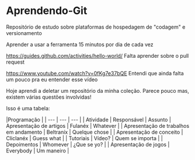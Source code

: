 # Aprendendo-Git
Repositório de estudo sobre plataformas de hospedagem de "codagem" e versionamento

Aprender a usar a ferramenta 15 minutos por dia de cada vez

https://guides.github.com/activities/hello-world/
Falta aprender sobre o pull request

https://www.youtube.com/watch?v=0fKg7e37bQE
Entendi que ainda falta um pouco pra eu entender esse vídeo

Hoje aprendi a deletar um repositório da minha coleção. Parece pouco mas, existem várias questões involvidas!

Isso é uma tabela:

|Programação      |
| --- | --- | --- |
| Atividade | Responsável | Assunto 
| Apresentação de artigos | Fulanéx  | Whatever |
| Apresentação de trabalhos em andamento | Beltraníx | Quelque chose |
| Apresentação de conceito | Cliclanéx | Guess what |
| Tutoriais | Vídeo? | Quem se importa |
| Depoimentos | Whomever | ¿Que se yo? |
| Apresentação de jogos | Everybody | Um maneiro |

